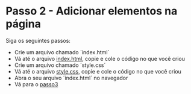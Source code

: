 # Passo 2 - Adicionar elementos na página
Siga os seguintes passos:
* Crie um arquivo chamado ´index.html´
* Vá até o arquivo [index.html](/pasta2/index.html), copie e cole o código no que você criou
* Crie um arquivo chamado ´style.css´
* Vá até o arquivo [style.css](/pasta2/style.css), copie e cole o código no que você criou
* Abra o seu arquivo ´index.html´ no navegador
* Vá para o [passo3](/pasta3/)
